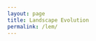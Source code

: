 ```yaml
---
layout: page
title: Landscape Evolution
permalink: /lem/
---
```

<canvas id="myCanvas" width="500" height="500"  style="display: block;margin: auto;" onmousedown="mouse_down(event)" onmouseup = "mouse_up(event)" onmousemove = "rain_loc(event)" onmouseout = "mouse_up(event)"></canvas>
<script src="https://cdnjs.cloudflare.com/ajax/libs/jquery/3.6.0/jquery.js" type="text/javascript"></script>
<script src="https://cdnjs.cloudflare.com/ajax/libs/jquery-csv/1.0.11/jquery.csv.js" type="text/javascript"></script>
<script src="/assets/js/erode.js" type="text/javascript"></script>